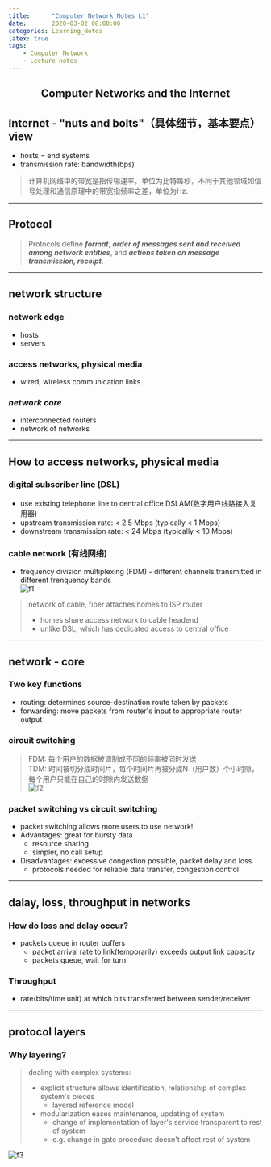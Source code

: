 ```yaml
---
title:      "Computer Network Notes L1"
date:       2020-03-02 08:00:00
categories: Learning_Notes
latex: true
tags:
    - Computer Network
    - Lecture notes
---
```


## <center>Computer Networks and the Internet</center> 

## Internet - "nuts and bolts"（具体细节，基本要点）view

* hosts = end systems
* transmission rate: bandwidth(bps)
> 计算机网络中的带宽是指传输速率，单位为比特每秒，不同于其他领域如信号处理和通信原理中的带宽指频率之差，单位为Hz.

***
## Protocol
> Protocols define ***format***, ***order of messages sent and received among network entities***, and ***actions taken on message transmission, receipt***.

***
## network structure  

### network edge
* hosts 
* servers  

### access networks, physical media
* wired, wireless communication links  

### ***network core***  
* interconnected routers
* network of networks

***
## How to access networks, physical media
### digital subscriber line (DSL)
* use existing telephone line to central office DSLAM(数字用户线路接入复用器)
* upstream transmission rate: < 2.5 Mbps (typically < 1 Mbps)
* downstream transmission rate: < 24 Mbps (typically < 10 Mbps)  

### cable network (有线网络)
* frequency division multiplexing (FDM) - different channels transmitted in different frenquency bands  
![f1]({{site.baseurl}}/assets/images/images_of_blog/CN_notes_L1_f1.png)
> network of cable, fiber attaches homes to ISP router
> * homes share access network to cable headend
> * unlike DSL, which has dedicated access to central office

***
## network - core 
### Two key functions
* routing: determines source-destination route taken by packets
* forwarding: move packets from router's input to appropriate router output  

### circuit switching
> FDM: 每个用户的数据被调制成不同的频率被同时发送  
TDM: 时间被切分成时间片，每个时间片再被分成N（用户数）个小时隙，每个用户只能在自己的时隙内发送数据  
![f2]({{site.baseurl}}/assets/images/images_of_blog/CN_notes_L1_f2.png)  

### packet switching vs circuit switching
* packet switching allows more users to use network!
* Advantages: great for bursty data
   - resource sharing
   - simpler, no call setup
* Disadvantages: excessive congestion possible, packet delay and loss
   - protocols needed for reliable data transfer, congestion control

***
## dalay, loss, throughput in networks
### How do loss and delay occur?
* packets queue in router buffers
   - packet arrival rate to link(temporarily) exceeds output link capacity
   - packets queue, wait for turn  

### Throughput
* rate(bits/time unit) at which bits transferred between sender/receiver  

***
## protocol layers
### Why layering?
> dealing with complex systems:
> * explicit structure allows identification, relationship of complex system's pieces
>   - layered reference model
> * modularization eases maintenance, updating of system
>   - change of implementation of layer's service transparent to rest of system
>   - e.g. change in gate procedure doesn't affect rest of system

![f3]({{site.baseurl}}/assets/images/images_of_blog/CN_notes_L1_f3.png)  